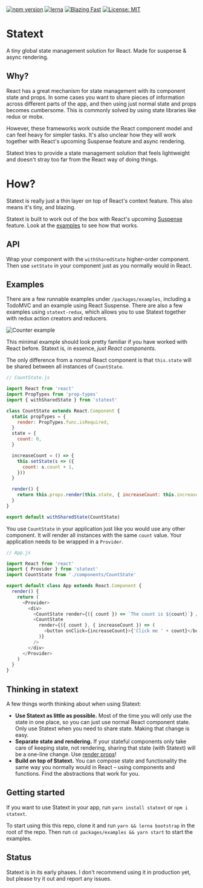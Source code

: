 [![npm version](https://badge.fury.io/js/statext.svg)](https://badge.fury.io/js/statext) [![lerna](https://img.shields.io/badge/maintained%20with-lerna-cc00ff.svg)](https://lernajs.io/)
[![Blazing Fast](https://img.shields.io/badge/speed-blazing%20%F0%9F%94%A5-brightgreen.svg)](https://twitter.com/acdlite/status/974390255393505280)
[![License: MIT](https://img.shields.io/badge/License-MIT-yellow.svg)](https://opensource.org/licenses/MIT)
# Statext

A tiny global state management solution for React. Made for suspense & async rendering.

## Why?
React has a great mechanism for state management with its component state and props. In some cases you want to share pieces of information across different parts of the app, and then using just normal state and props becomes cumbersome. This is commonly solved by using state libraries like redux or mobx. 

However, these frameworks work outside the React component model and can feel heavy for simpler tasks. It's also unclear how they will work together with React's upcoming Suspense feature and async rendering.

Statext tries to provide a state management solution that feels lightweight and doesn't stray too far from the React way of doing things.

# How?
Statext is really just a thin layer on top of React's context feature. This also means it's tiny, and blazing. 

Statext is built to work out of the box with React's upcoming [Suspense](https://medium.com/@baphemot/understandingRreact-suspense-1c73b4b0b1e6) feature. Look at the [examples](https://github.com/eldh/statext/tree/master/packages/examples) to see how that works.

## API
Wrap your component with the `withSharedState` higher-order component. Then use `setState` in your component just as you normally would in React. 

## Examples
There are a few runnable examples under `/packages/examples`, including a TodoMVC and an example using React Suspense. There are also a few examples using `statext-redux`, which allows you to use Statext together with redux action creators and reducers.

![Counter example](./example.gif)

This minimal example should look pretty familiar if you have worked with React before. Statext is, in essence, *just React components*.

The only difference from a normal React component is that `this.state` will be shared between all instances of `CountState`.

```js
// CountState.js

import React from 'react'
import PropTypes from 'prop-types'
import { withSharedState } from 'statext'

class CountState extends React.Component {
  static propTypes = {
    render: PropTypes.func.isRequired,
  }
  state = {
    count: 0,
  }

  increaseCount = () => {
    this.setState(s => ({
      count: s.count + 1,
    }))
  }

  render() {
    return this.props.render(this.state, { increaseCount: this.increaseCount })
  }
}

export default withSharedState(CountState)
```

You use `CountState` in your application just like you would use any other component. It will render all instances with the same `count` value. Your application needs to be wrapped in a `Provider`.

```js
// App.js

import React from 'react'
import { Provider } from 'statext'
import CountState from './components/CountState'

export default class App extends React.Component {
  render() {
    return (
      <Provider>
        <div>
          <CountState render={({ count }) => `The count is ${count}`} />
          <CountState
            render={({ count }, { increaseCount }) => (
              <button onClick={increaseCount}>{'Click me ' + count}</button>
            )}
          />
        </div>
      </Provider>
    )
  }
}
```

## Thinking in statext
A few things worth thinking about when using Statext:

- **Use Statext as little as possible.** Most of the time you will only use the state in one place, so you can just use normal React component state. Only use Statext when you need to share state. Making that change is easy.
- **Separate state and rendering.** If your stateful components only take care of keeping state, not rendering, sharing that state (with Statext) will be a one-line change. Use [render props](https://reactjs.org/docs/render-props.html)!
- **Build on top of Statext.** You can compose state and functionality the same way you normally would in React – using components and functions. Find the abstractions that work for you.

## Getting started
If you want to use Statext in your app, run `yarn install statext` or `npm i statext`.

To start using this this repo, clone it and run `yarn && lerna bootstrap` in the root of the repo. Then run `cd packages/examples && yarn start` to start the examples. 

## Status
Statext is in its early phases. I don't recommend using it in production yet, but please try it out and report any issues. 
